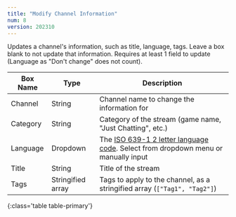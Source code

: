 ```yaml
---
title: "Modify Channel Information"
num: 8
version: 202310
---
```


Updates a channel's information, such as title, language, tags.
Leave a box blank to not update that information. Requires at least 1 field to update (Language as "Don't change" does not count).

| Box Name | Type | Description | 
|-------|--------|--------
Channel|String|Channel name to change the information for
Category|String|Category of the stream (game name, "Just Chatting", etc.)
Language|Dropdown|The [ISO 639-1 2 letter language code](https://en.wikipedia.org/wiki/List_of_ISO_639-1_codes). Select from dropdown menu or manually input
Title|String|Title of the stream
Tags|Stringified array|Tags to apply to the channel, as a stringified array (`["Tag1", "Tag2"]`)
{:class='table table-primary'}